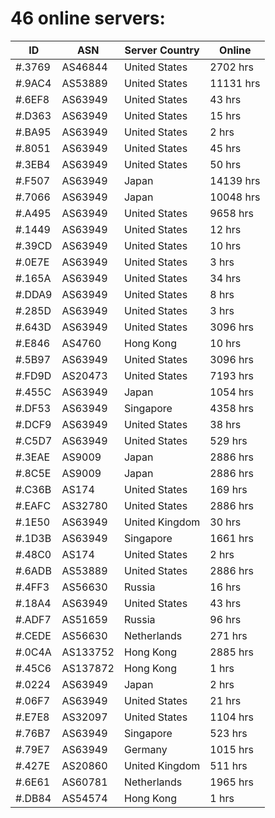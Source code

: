 # 46 online servers:

| ID | ASN | Server Country | Online |
| ------ | ------ | ------ | ------ |
| #.3769 | AS46844 | United States | 2702 hrs |
| #.9AC4 | AS53889 | United States | 11131 hrs |
| #.6EF8 | AS63949 | United States | 43 hrs |
| #.D363 | AS63949 | United States | 15 hrs |
| #.BA95 | AS63949 | United States | 2 hrs |
| #.8051 | AS63949 | United States | 45 hrs |
| #.3EB4 | AS63949 | United States | 50 hrs |
| #.F507 | AS63949 | Japan | 14139 hrs |
| #.7066 | AS63949 | Japan | 10048 hrs |
| #.A495 | AS63949 | United States | 9658 hrs |
| #.1449 | AS63949 | United States | 12 hrs |
| #.39CD | AS63949 | United States | 10 hrs |
| #.0E7E | AS63949 | United States | 3 hrs |
| #.165A | AS63949 | United States | 34 hrs |
| #.DDA9 | AS63949 | United States | 8 hrs |
| #.285D | AS63949 | United States | 3 hrs |
| #.643D | AS63949 | United States | 3096 hrs |
| #.E846 | AS4760 | Hong Kong | 10 hrs |
| #.5B97 | AS63949 | United States | 3096 hrs |
| #.FD9D | AS20473 | United States | 7193 hrs |
| #.455C | AS63949 | Japan | 1054 hrs |
| #.DF53 | AS63949 | Singapore | 4358 hrs |
| #.DCF9 | AS63949 | United States | 38 hrs |
| #.C5D7 | AS63949 | United States | 529 hrs |
| #.3EAE | AS9009 | Japan | 2886 hrs |
| #.8C5E | AS9009 | Japan | 2886 hrs |
| #.C36B | AS174 | United States | 169 hrs |
| #.EAFC | AS32780 | United States | 2886 hrs |
| #.1E50 | AS63949 | United Kingdom | 30 hrs |
| #.1D3B | AS63949 | Singapore | 1661 hrs |
| #.48C0 | AS174 | United States | 2 hrs |
| #.6ADB | AS53889 | United States | 2886 hrs |
| #.4FF3 | AS56630 | Russia | 16 hrs |
| #.18A4 | AS63949 | United States | 43 hrs |
| #.ADF7 | AS51659 | Russia | 96 hrs |
| #.CEDE | AS56630 | Netherlands | 271 hrs |
| #.0C4A | AS133752 | Hong Kong | 2885 hrs |
| #.45C6 | AS137872 | Hong Kong | 1 hrs |
| #.0224 | AS63949 | Japan | 2 hrs |
| #.06F7 | AS63949 | United States | 21 hrs |
| #.E7E8 | AS32097 | United States | 1104 hrs |
| #.76B7 | AS63949 | Singapore | 523 hrs |
| #.79E7 | AS63949 | Germany | 1015 hrs |
| #.427E | AS20860 | United Kingdom | 511 hrs |
| #.6E61 | AS60781 | Netherlands | 1965 hrs |
| #.DB84 | AS54574 | Hong Kong | 1 hrs |

